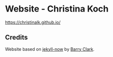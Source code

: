# Website - Christina Koch

https://christinalk.github.io/

## Credits

Website based on [jekyll-now](https://github.com/barryclark/jekyll-now) by
[Barry Clark](https://github.com/barryclark).
